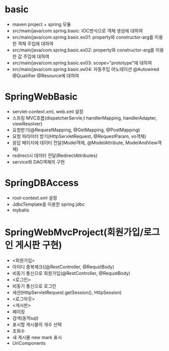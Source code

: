 # basic
- maven project + spring 모듈
- src/main/java/com.spring.basic: IOC방식으로 객체 생성에 대하여
- src/main/java/com.spring.basic.ex01: property와 constructor-arg를 이용한 객체 주입에 대하여
- src/main/java/com.spring.basic.ex02: property와 constructor-arg를 이용한 값 주입에 대하여
- src/main/java/com.spring.basic.ex03: scope="prototype"에 대하여
- src/main/java/com.spring.basic.ex04: 자동주입 어노테이션 @Autowired @Quailifier @Resource에 대하여
# SpringWebBasic
- servlet-context.xml, web.xml 설정
- 스프링 MVC흐름(dispatcherServle,t handlerMapping, handlerAdapter, viewResolver)
- 요청받기(@RequestMapping, @GetMapping, @PostMapping)
- 요청 파라미터 받기(HttpServletRequest, @RequestParam, vo객체)
- 응답 페이지에 데이터 전달(Model객체, @ModelAttribute, ModelAndView객체)
- redirect시 데이터 전달(RedirectAttributes)
- service와 DAO객체의 구현
# SpringDBAccess
- root-context.xml 설정
- JdbcTemplate을 이용한 spring jdbc
- mybatis
# SpringWebMvcProject(회원가입/로그인 게시판 구현)
- <회원가입>
- 아이디 중복체크((@RestController, @RequstBody)
- 비동기 통신으로 회원가입(@RestController, @RequstBody)
- <로그인>
- 비동기 통신으로 로그인
- 세션(HttpServletRequest.getSession(), HttpSession)
- <로그아웃>
- <게시판>
- 페이징
- 검색(동적sql)
- 표시할 게시물의 개수 선택
- 조회수
- 새 게시물 new mark 표시
- UriComponents

